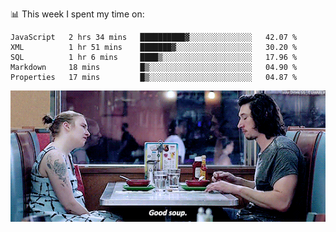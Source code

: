 📊 This week I spent my time on:
<!--START_SECTION:waka-->
```text
JavaScript   2 hrs 34 mins   ██████████▓░░░░░░░░░░░░░░   42.07 % 
XML          1 hr 51 mins    ███████▓░░░░░░░░░░░░░░░░░   30.20 % 
SQL          1 hr 6 mins     ████▒░░░░░░░░░░░░░░░░░░░░   17.96 % 
Markdown     18 mins         █▒░░░░░░░░░░░░░░░░░░░░░░░   04.90 % 
Properties   17 mins         █▒░░░░░░░░░░░░░░░░░░░░░░░   04.87 % 
```
<!--END_SECTION:waka-->


![](goodSoup.gif)
